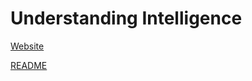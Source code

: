 # Understanding Intelligence

[Website](https://ironbar.github.io/understanding_intelligence/)

[README](docs/index.md)
